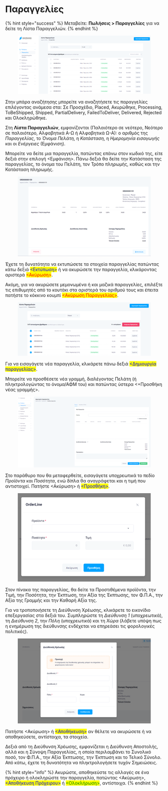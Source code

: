 # Παραγγελίες

{% hint style="success" %}
Μεταβείτε: **Πωλήσεις > Παραγγελίες** για να δείτε τη Λίστα Παραγγελιών.
{% endhint %}

<figure><img src="../.gitbook/assets/ScreenHunter 35 (1).png" alt=""><figcaption></figcaption></figure>

Στην μπάρα αναζήτησης μπορείτε να αναζητήσετε τις παραγγελίες επιλέγοντας ανάμεσα στα: Σε Προσχέδιο, Placed, Ακυρώθηκε, Processing, ToBeShipped, Shipped, PartialDelivery, FailedToDeliver, Delivered, Rejected και Ολοκληρώθηκε.

Στη **Λίστα Παραγγελιών**, εμφανίζονται (Παλαιότερο σε νεότερο, Νεότερο σε παλαιότερο, Αλφαβητικά Α-Ω ή Αλφαβητικά Ω-Α): ο αριθμός της _Παραγγελίας_, το _Όνομα Πελάτη_, η _Κατάσταση_, η _Ημερομηνία_ _εισαγωγής_ και οι _Ενέργειες_ (Εμφάνιση).

Μπορείτε να δείτε μια παραγγελία, πατώντας επάνω στον κωδικό της, είτε δεξιά στην επιλογή <Εμφάνιση>. Πάνω δεξιά θα δείτε την Κατάσταση της παραγγελίας, το όνομα του Πελάτη, τον Τρόπο πληρωμής, καθώς και την Κατάσταση πληρωμής.

<figure><img src="../.gitbook/assets/ScreenHunter 38.png" alt=""><figcaption></figcaption></figure>

Έχετε τη δυνατότητα να εκτυπώσετε τα στοιχεία παραγγελίας πατώντας κάτω δεξιά <mark style="color:blue;"><Εκτύπωση></mark> ή να ακυρώσετε την παραγγελία, κλικάροντας αριστερά <mark style="color:red;"><Ακύρωση></mark>.

Ακόμη, για να ακυρώσετε μεμονωμένα ή και μαζικά παραγγελίες, επιλέξτε τις επιθυμητές από το κουτάκι στα αριστερά του αριθμού τους και έπειτα πατήστε το κόκκινο κουμπί <mark style="color:red;"><Ακύρωση Παραγγελίας></mark>.

<figure><img src="../.gitbook/assets/ScreenHunter 37.png" alt=""><figcaption></figcaption></figure>

Για να εισαγάγετε νέα παραγγελία, κλικάρετε πάνω δεξιά <mark style="color:blue;"><Δημιουργία παραγγελίας></mark>.

Μπορείτε να προσθέσετε νέα γραμμή, διαλέγοντας Πελάτη (ή πληκτρολογώντας το όνομα/ΑΦΜ του) και πατώντας ύστερα <+Προσθήκη νέας γραμμής>.&#x20;

<figure><img src="../.gitbook/assets/ScreenHunter 39.png" alt=""><figcaption></figcaption></figure>

Στο παράθυρο που θα μεταφερθείτε, εισαγάγετε υποχρεωτικά το πεδίο _Προϊόντα_ και _Ποσότητα_, ενώ δίπλα θα αναγράφεται και η τιμή που αντιστοιχεί. Πατήστε <Ακύρωση> ή <mark style="color:blue;"><Προσθήκη></mark>.

<figure><img src="../.gitbook/assets/ScreenHunter 41.png" alt=""><figcaption></figcaption></figure>

Στον πίνακα της παραγγελίας, θα δείτε τα Προστιθέμενα προϊόντα, την Τιμή, την Ποσότητα, την Έκπτωση, την Αξία της Έκπτωσης, τον Φ.Π.Α., την Αξία της Γραμμής και την Καθαρή Αξία της.

Για να τροποποιήσετε τη Διεύθυνση Χρέωσης, κλικάρετε το εικονίδιο επεξεργασίας στα δεξιά του. Συμπληρώστε τη _Διεύθυνση 1_ (υποχρεωτικά), τη _Διεύθυνση 2_, την _Πόλη_ (υποχρεωτικά) και τη _Χώρα_ (λάβετε υπόψη πως η ενημέρωση της διεύθυνσης ενδέχεται να επηρεάσει τις φορολογικές πολιτικές).

<figure><img src="../.gitbook/assets/ScreenHunter 58 (1).png" alt=""><figcaption></figcaption></figure>

Πατήστε <Ακύρωση> ή <mark style="color:blue;"><Αποθήκευση></mark> αν θέλετε να ακυρώσετε ή να αποθηκεύσετε, αντίστοιχα, τα στοιχεία.

Δεξιά από τη Διεύθυνση Χρέωσης, εμφανίζεται η Διεύθυνση Αποστολής, αλλά και η Σύνοψη Παραγγελίας, η οποία περιλαμβάνει το Συνολικό ποσό, τον Φ.Π.Α., την Αξία Έκπτωσης, την Έκπτωση και το Τελικό Σύνολο. Από κάτω, έχετε τη δυνατότητα να πληκτρολογήσετε τυχόν Σημειώσεις.

{% hint style="info" %}
Ακυρώστε, αποθηκεύστε τις αλλαγές σε ένα πρόχειρο ή ολοκληρώστε την παραγγελία, πατώντας <Ακύρωση>, <mark style="color:blue;"><Αποθήκευση Πρόχειρου></mark> ή <mark style="color:green;"><Ολοκλήρωση></mark>, αντίστοιχα. &#x20;
{% endhint %}



